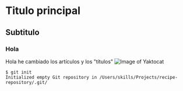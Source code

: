 # Titulo principal
## Subtitulo
### Hola
Hola he cambiado los artículos y los "títulos"
![Image of Yaktocat](https://octodex.github.com/images/yaktocat.png)
```
$ git init
Initialized empty Git repository in /Users/skills/Projects/recipe-repository/.git/
```
